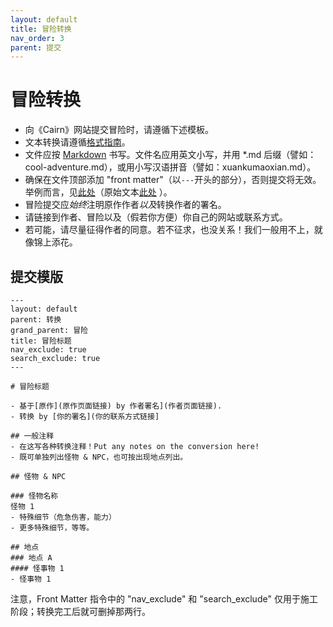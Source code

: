 ```yaml
---
layout: default
title: 冒险转换
nav_order: 3
parent: 提交
---
```


# 冒险转换

- 向《Cairn》网站提交冒险时，请遵循下述模板。
- 文本转换请遵循[格式指南](/submissions/style-guide)。
- 文件应按 [Markdown](/submissions/submission-guide/#markdown) 书写。文件名应用英文小写，并用 \*.md 后缀（譬如：cool-adventure.md），或用小写汉语拼音（譬如：xuankumaoxian.md）。
- 确保在文件顶部添加 "front matter"（以`---`开头的部分），否则提交将无效。举例而言，见[此处](/adventures/conversions/stellarium-of-the-vinteralf)（原始文本[此处](https://github.com/yochaigal/cairn/blob/main/adventures/conversions/stellarium-of-the-vinteralf.md) ）。
- 冒险提交应*始终*注明原作作者*以及*转换作者的署名。
- 请链接到作者、冒险以及（假若你方便）你自己的网站或联系方式。
- 若可能，请尽量征得作者的同意。若不征求，也没关系！我们一般用不上，就像锦上添花。

## 提交模版

```
---
layout: default
parent: 转换
grand_parent: 冒险
title: 冒险标题
nav_exclude: true
search_exclude: true
---

# 冒险标题

- 基于[原作](原作页面链接) by 作者署名](作者页面链接).
- 转换 by [你的署名](你的联系方式链接]

## 一般注释
- 在这写各种转换注释！Put any notes on the conversion here!
- 既可单独列出怪物 & NPC，也可按出现地点列出。

## 怪物 & NPC

### 怪物名称
怪物 1
- 特殊细节（危急伤害，能力）
- 更多特殊细节，等等。

## 地点
### 地点 A
#### 怪事物 1
- 怪事物 1

```

注意，Front Matter 指令中的 "nav_exclude" 和 "search_exclude" 仅用于施工阶段；转换完工后就可删掉那两行。
